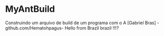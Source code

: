 # MyAntBuild
Construindo um arquivo de build de um programa com o A
[Gabriel Bras] - github.com/Hematohpagus- Hello from Brazil brazil !!!?
